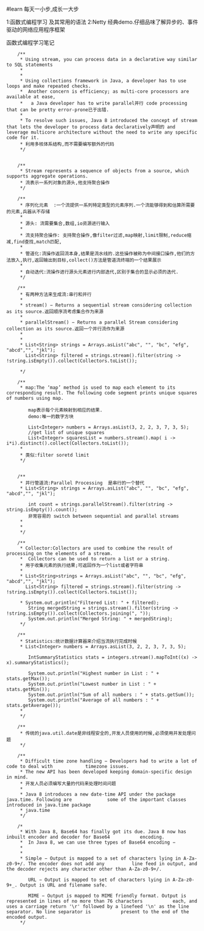 #learn  每天一小步,成长一大步

1:函数式编程学习 及其常用的语法
2:Netty 经典demo.仔细品味了解异步的、事件驱动的网络应用程序框架


函数式编程学习笔记
		
		
		
		/**
		 * Using stream, you can process data in a declarative way similar to SQL statements
		 * 
		 * 
		 * Using collections framework in Java, a developer has to use loops and make repeated checks.
		 *  Another concern is efficiency; as multi-core processors are available at ease,
		 *   a Java developer has to write parallel并行 code processing that can be pretty error-prone已于出错.
		 * 
		 * To resolve such issues, Java 8 introduced the concept of stream that lets the developer to process data declaratively声明的 and leverage multicore architecture without the need to write any specific code for it.
		 * 利用多核体系结构,而不需要编写额外的代码
		 */
		
		
		/**
		 * Stream represents a sequence of objects from a source, which supports aggregate operations.
		 * 流表示一系列对象的源头,他支持聚合操作
		 */
		
		/**
		 * 序列化元素  :一个流提供一系列特定类型的元素序列.一个流能够得到和估算所需要的元素,兵器从不存储
		 * 
		 * 源头: 流需要集合,数组,io资源进行输入
		 * 
		 * 流支持聚合操作: 支持聚合操作,像filter过滤,map映射,limit限制,reduce缩减,find查找,match匹配,
		 * 
		 * 管道化:流操作返回流本身,结果是流水线的.这些操作被称为中间接口操作,他们的方法放入,执行,返回输出到目标,collect()方法是管道流终端的一个结果展示
		 * 
		 * 自动迭代:流操作进行源头元素进行内部迭代,区别于集合的显示必须的迭代.
		 */
		
		/**
		 * 有两种方法来生成流:串行和并行
		 * 
		 * stream() − Returns a sequential stream considering collection as its source.返回顺序流考虑集合作为来源
		 * 
		 * parallelStream() − Returns a parallel Stream considering collection as its source.返回一个并行流作为来源
		 * 
		 * 
		 * List<String> strings = Arrays.asList("abc", "", "bc", "efg", "abcd","", "jkl");
		   List<String> filtered = strings.stream().filter(string -> !string.isEmpty()).collect(Collectors.toList());

		 */
		
		/**
		 * map:The ‘map’ method is used to map each element to its corresponding result. The following code segment prints unique squares of numbers using map.

			map表示每个元素映射到相应的结果.
			demo:唯一的数字方块
			
			List<Integer> numbers = Arrays.asList(3, 2, 2, 3, 7, 3, 5);
			//get list of unique squares
			List<Integer> squaresList = numbers.stream().map( i -> i*i).distinct().collect(Collectors.toList());
		 * 
		 * 类似:filter soretd limit
		 */
		
		
		/**
		 * 并行管道流:Parallel Processing  是串行的一个替代
		 * List<String> strings = Arrays.asList("abc", "", "bc", "efg", "abcd","", "jkl");

			int count = strings.parallelStream().filter(string -> string.isEmpty()).count();
			非常容易的 switch between sequential and parallel streams
		 * 
		 * 
		 */
		
		/**
		 * Collector:Collectors are used to combine the result of processing on the elements of a stream.
		 *  Collectors can be used to return a list or a string.
		 * 用于收集元素的执行结果;可返回作为一个list或者字符串
		 * 
		 * List<String>strings = Arrays.asList("abc", "", "bc", "efg", "abcd","", "jkl");
		   List<String> filtered = strings.stream().filter(string -> !string.isEmpty()).collect(Collectors.toList());

		 * System.out.println("Filtered List: " + filtered);
			String mergedString = strings.stream().filter(string -> !string.isEmpty()).collect(Collectors.joining(", "));
			System.out.println("Merged String: " + mergedString);
		 */
		
		/**
		 * Statistics:统计数据计算器来介绍当流执行完成时候
		 * List<Integer> numbers = Arrays.asList(3, 2, 2, 3, 7, 3, 5);

			IntSummaryStatistics stats = integers.stream().mapToInt((x) -> x).summaryStatistics();
			
			System.out.println("Highest number in List : " + stats.getMax());
			System.out.println("Lowest number in List : " + stats.getMin());
			System.out.println("Sum of all numbers : " + stats.getSum());
			System.out.println("Average of all numbers : " + stats.getAverage());
		 * 
		 */
 	
 		/**
		 * 传统的java.util.date是非线程安全的,开发人员使用的时候,必须使用并发处理问题
		 */
		
		/**
		 * Difficult time zone handling − Developers had to write a lot of code to deal with 			timezone issues. 
		 * The new API has been developed keeping domain-specific design in mind.
		 * 开发人员必须编写大量的代码来处理时间问题
		 * 
		 * Java 8 introduces a new date-time API under the package java.time. Following are 			some of the important classes introduced in java.time package 
		 * java.time
		 */
 		
 		/*
		 * With Java 8, Base64 has finally got its due. Java 8 now has inbuilt encoder and decoder for Base64 			encoding.
		 *  In Java 8, we can use three types of Base64 encoding −
		 * 
		 * 
		 * Simple − Output is mapped to a set of characters lying in A-Za-z0-9+/. The encoder does not add any 			line feed in output, and the decoder rejects any character other than A-Za-z0-9+/.

			URL − Output is mapped to set of characters lying in A-Za-z0-9+_. Output is URL and filename safe.

			MIME − Output is mapped to MIME friendly format. Output is represented in lines of no more than 76 characters 			each, and uses a carriage return '\r' followed by a linefeed '\n' as the line separator. No line separator is 			present to the end of the encoded output.
		 */

